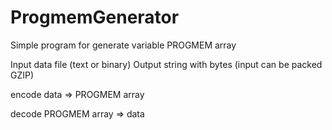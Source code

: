 # ProgmemGenerator
Simple program for  generate variable PROGMEM array 

Input data file (text or binary)
Output string with bytes (input can be packed GZIP)

encode
data => PROGMEM array

decode
PROGMEM array => data

